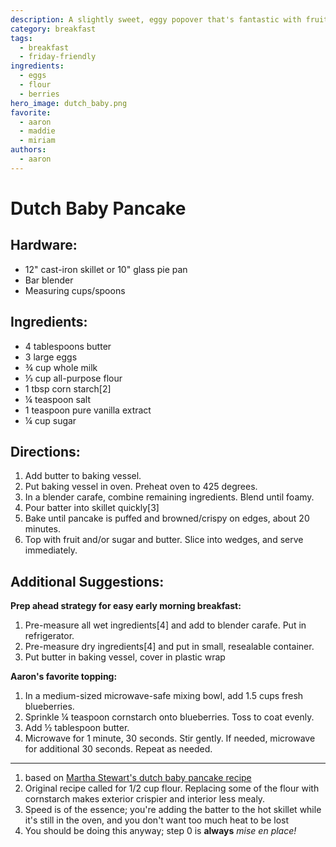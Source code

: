 ```yaml
---
description: A slightly sweet, eggy popover that's fantastic with fruit for brunch.
category: breakfast
tags:
  - breakfast
  - friday-friendly
ingredients:
  - eggs
  - flour
  - berries
hero_image: dutch_baby.png
favorite:
  - aaron
  - maddie
  - miriam
authors:
  - aaron
---
```


# Dutch Baby Pancake

## Hardware:

  * 12" cast-iron skillet or 10" glass pie pan
  * Bar blender
  * Measuring cups/spoons

## Ingredients:

  * 4 tablespoons butter  
  * 3 large eggs  
  * ¾ cup whole milk  
  * ⅓ cup all-purpose flour  
  * 1 tbsp corn starch[2]
  * ¼ teaspoon salt  
  * 1 teaspoon pure vanilla extract  
  * ¼ cup sugar

## Directions:

  1. Add butter to baking vessel.
  2. Put baking vessel in oven. Preheat oven to 425 degrees.   
  3. In a blender carafe, combine remaining ingredients. Blend until foamy. 
  4. Pour batter into skillet quickly[3]
  5. Bake until pancake is puffed and browned/crispy on edges, about 20 minutes.  
  6. Top with fruit and/or sugar and butter. Slice into wedges, and serve immediately.  

## Additional Suggestions:

**Prep ahead strategy for easy early morning breakfast:**

  1. Pre-measure all wet ingredients[4] and add to blender carafe. Put in refrigerator.
  2. Pre-measure dry ingredients[4] and put in small, resealable container.
  3. Put butter in baking vessel, cover in plastic wrap

**Aaron's favorite topping:**

  1. In a medium-sized microwave-safe mixing bowl, add 1.5 cups fresh blueberries.
  2. Sprinkle ¼ teaspoon cornstarch onto blueberries. Toss to coat evenly.
  3. Add ½ tablespoon butter.
  4. Microwave for 1 minute, 30 seconds. Stir gently. If needed, microwave for additional 30 seconds. Repeat as needed.

* * *

  1. based on [Martha Stewart's dutch baby pancake recipe](http://www.marthastewart.com/333957/dutch-baby-pancake)  
  2. Original recipe called for 1/2 cup flour. Replacing some of the flour with cornstarch makes exterior crispier and interior less mealy.  
  3. Speed is of the essence; you're adding the batter to the hot skillet while it's still in the oven, and you don't want too much heat to be lost  
  4. You should be doing this anyway; step 0 is **always** _mise en place!_  
